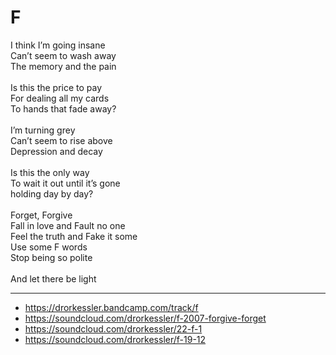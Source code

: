 # F

I think I’m going insane\
Can’t seem to wash away\
The memory and the pain\
\
Is this the price to pay\
For dealing all my cards\
To hands that fade away?\
\
I’m turning grey\
Can’t seem to rise above\
Depression and decay\
\
Is this the only way\
To wait it out until it’s gone\
holding day by day?\
\
Forget, Forgive\
Fall in love and Fault no one\
Feel the truth and Fake it some\
Use some F words\
Stop being so polite\
\
And let there be light

---
- https://drorkessler.bandcamp.com/track/f
- https://soundcloud.com/drorkessler/f-2007-forgive-forget
- https://soundcloud.com/drorkessler/22-f-1
- https://soundcloud.com/drorkessler/f-19-12
